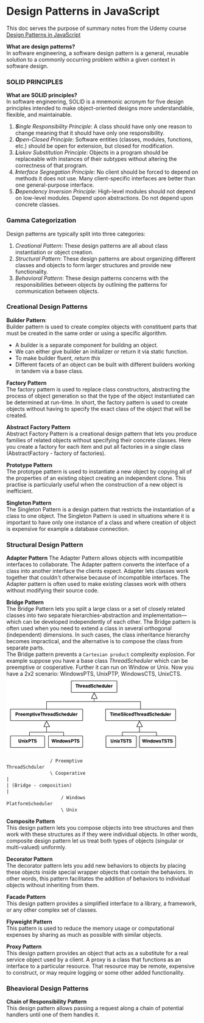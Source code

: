 # Design Patterns in JavaScript
This doc serves the purpose of summary notes from the Udemy course [Design Patterns in JavaScript](https://www.udemy.com/course/design-patterns-javascript/)  


**What are design patterns?**  
In software engineering, a software design pattern is a general, reusable solution to a commonly occurring problem within a given context in software design.  


### SOLID PRINCIPLES
**What are SOLID principles?**  
In software engineering, SOLID is a mnemonic acronym for five design principles intended to make object-oriented designs more understandable, flexible, and maintainable.  
1. _**S**ingle Responsibility Principle_: A class should have only one reason to change meaning that it should have only one responsibility.
2. _**O**pen-Closed Principle_: Software entities (classes, modules, functions, etc.) should be open for extension, but closed for modification.
3. _**L**iskov Substitution Principle_: Objects in a program should be replaceable with instances of their subtypes without altering the correctness of that program.
4. _**I**nterface Segregation Principle_: No client should be forced to depend on methods it does not use. Many client-specific interfaces are better than one general-purpose interface. 
5. _**D**ependency Inversion Principle_: High-level modules should not depend on low-level modules. Depend upon abstractions. Do not depend upon concrete classes.

### Gamma Categorization
Design patterns are typically split into three categories:   
1. _Creational Pattern_: These design patterns are all about class instantiation or object creation.
2. _Structural Pattern_: These design patterns are about organizing different classes and objects to form larger structures and provide new functionality. 
3. _Behavioral Pattern_: These design patterns concerns with the responsibilities between objects by outlining the patterns for communication between objects. 

### Creational Design Patterns
**Builder Pattern**:   
Builder pattern is used to create complex objects with constituent parts that must be created in the same order or using a specific algorithm.  
- A builder is a separate component for building an object.
- We can either give builder an initializer or return it via static function.
- To make builder fluent, _return this_
- Different facets of an object can be built with different builders working in tandem via a base class.  

**Factory Pattern**  
The factory pattern is used to replace class constructors, abstracting the process of object generation so that the type of the object instantiated can be determined at run-time. In short, the factory pattern is used to create objects without having to specify the exact class of the object that will be created.  

**Abstract Factory Pattern**   
Abstract Factory Pattern is a creational design pattern that lets you produce families of related objects without specifying their concrete classes. Here you create a factory for each item and put all factories in a single class (AbstractFactory - factory of factories).  

**Prototype Pattern**  
The prototype pattern is used to instantiate a new object by copying all of the properties of an existing object creating an independent clone. This practise is particularly useful when the construction of a new object is inefficient.  

**Singleton Pattern**  
The Singleton Pattern is a design pattern that restricts the instantiation of a class to one object. The Singleton Pattern is used in situations where it is important to have only one instance of a class and where creation of object is expensive for example a database connection.  

### Structural Design Pattern
**Adapter Pattern**
The Adapter Pattern allows objects with incompatible interfaces to collaborate. The Adapter pattern converts the interface of a class into another interface the clients expect. Adapter lets classes work together that couldn't otherwise because of incompatible interfaces. The Adapter pattern is often used to make existing classes work with others without modifying their source code.  

**Bridge Pattern**  
The Bridge Pattern lets you split a large class or a set of closely related classes into two separate hierarchies-abstraction and implementation—which can be developed independently of each other. The Bridge pattern is often used when you need to extend a class in several orthogonal (independent) dimensions. In such cases, the class inheritance hierarchy becomes impractical, and the alternative is to compose the class from separate parts.  
The Bridge pattern prevents a `Cartesian product` complexity explosion. For example suppose you have a base class _ThreadScheduler_ which can be preemptive or cooperative. Further it can run on Window or Unix. Now you have a 2x2 scenario: WindowsPTS, UnixPTP, WindowsCTS, UnixCTS.  
![Before](./images/bridge_pattern_3.png)
```
                / Preemptive
ThreadSchduler
                \ Cooperative
|
| (Bridge - composition)
|
                    / Windows
PlatformScheduler
                    \ Unix
```

**Composite Pattern**  
This design pattern lets you compose objects into tree structures and then work with these structures as if they were individual objects. In other words, composite design pattern let us treat both types of objects (singular or multi-valued) uniformly.  

**Decorator Pattern**  
The decorator pattern lets you add new behaviors to objects by placing these objects inside special wrapper objects that contain the behaviors. In other words, this pattern facilitates the addition of behaviors to individual objects without inheriting from them.  

**Facade Pattern**  
This design pattern provides a simplified interface to a library, a framework, or any other complex set of classes.  

**Flyweight Pattern**  
This pattern is used to reduce the memory usage or computational expenses by sharing as much as possible with similar objects.  

**Proxy Pattern**  
This design pattern provides an object that acts as a substitute for a real service object used by a client. A proxy is a class that functions as an interface to a particular resource. That resource may be remote, expensive to construct, or may require logging or some other added functionality.  

### Bheavioral Design Patterns  
**Chain of Responsibility Pattern**  
This design pattern allows passing a request along a chain of potential handlers until one of them handles it.   
